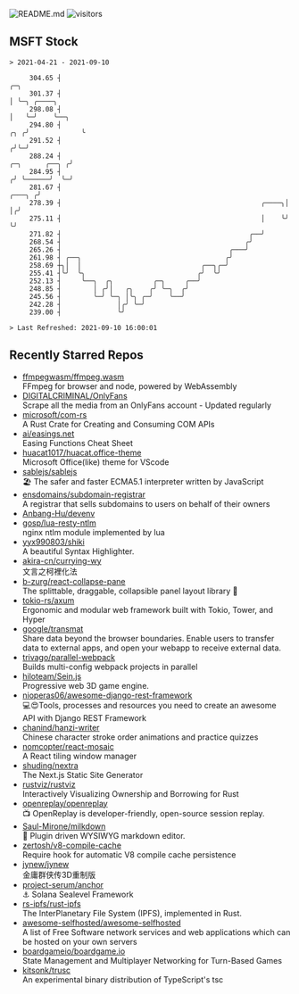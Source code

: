 ![README.md](https://github.com/Gerhut/Gerhut/workflows/README.md/badge.svg)
![visitors](https://visitors.vercel.app/Gerhut/Gerhut?token=8cf69d1f6813d272ef062726b6070c9be4ff72038cfe5a7ded7384a8da65d866)

## MSFT Stock

```
> 2021-04-21 - 2021-09-10

     304.65 ┤                                                                                    ╭─╮             
     301.37 ┤                                                                                    │ ╰─╮ ╭────╮    
     298.08 ┤                                                                                    │   ╰─╯    ╰──╮ 
     294.80 ┤                                                                                ╭╮ ╭╯             ╰ 
     291.52 ┤                                                                               ╭╯╰─╯                
     288.24 ┤                                                                ╭─╮      ╭──╮ ╭╯                    
     284.95 ┤                                                               ╭╯ ╰──────╯  ╰─╯                     
     281.67 ┤                                                        ╭───╮ ╭╯                                    
     278.39 ┤                                                  ╭────╮│   │╭╯                                     
     275.11 ┤                                                  │    ╰╯   ╰╯                                      
     271.82 ┤                                               ╭──╯                                                 
     268.54 ┤                                              ╭╯                                                    
     265.26 ┤                                          ╭───╯                                                     
     261.98 ┤ ╭──╮                                    ╭╯                                                         
     258.69 ┼╮│  │                              ╭──╮╭─╯                                                          
     255.41 ┤╰╯  ╰╮                            ╭╯  ╰╯                                                            
     252.13 ┤     ╰──╮  ╭╮          ╭─╮     ╭──╯                                                                 
     248.85 ┤        │ ╭╯│   ╭╮    ╭╯ ╰─╮  ╭╯                                                                    
     245.56 ┤        ╰─╯ ╰─╮ │╰╮ ╭─╯    ╰──╯                                                                     
     242.28 ┤              │╭╯ ╰─╯                                                                               
     239.00 ┤              ╰╯                                                                                    

> Last Refreshed: 2021-09-10 16:00:01
```

## Recently Starred Repos

- [ffmpegwasm/ffmpeg.wasm](https://github.com/ffmpegwasm/ffmpeg.wasm)  
  FFmpeg for browser and node, powered by WebAssembly
- [DIGITALCRIMINAL/OnlyFans](https://github.com/DIGITALCRIMINAL/OnlyFans)  
  Scrape all the media from an OnlyFans account - Updated regularly
- [microsoft/com-rs](https://github.com/microsoft/com-rs)  
  A Rust Crate for Creating and Consuming COM APIs
- [ai/easings.net](https://github.com/ai/easings.net)  
  Easing Functions Cheat Sheet
- [huacat1017/huacat.office-theme](https://github.com/huacat1017/huacat.office-theme)  
  Microsoft Office(like) theme for VScode
- [sablejs/sablejs](https://github.com/sablejs/sablejs)  
  🏖️ The safer and faster ECMA5.1 interpreter written by JavaScript
- [ensdomains/subdomain-registrar](https://github.com/ensdomains/subdomain-registrar)  
  A registrar that sells subdomains to users on behalf of their owners
- [Anbang-Hu/devenv](https://github.com/Anbang-Hu/devenv)  
- [gosp/lua-resty-ntlm](https://github.com/gosp/lua-resty-ntlm)  
  nginx ntlm module implemented by lua
- [yyx990803/shiki](https://github.com/yyx990803/shiki)  
  A beautiful Syntax Highlighter.
- [akira-cn/currying-wy](https://github.com/akira-cn/currying-wy)  
  文言之柯裡化法
- [b-zurg/react-collapse-pane](https://github.com/b-zurg/react-collapse-pane)  
  The splittable, draggable, collapsible panel layout library 🎉
- [tokio-rs/axum](https://github.com/tokio-rs/axum)  
  Ergonomic and modular web framework built with Tokio, Tower, and Hyper
- [google/transmat](https://github.com/google/transmat)  
  Share data beyond the browser boundaries. Enable users to transfer data to external apps, and open your webapp to receive external data.
- [trivago/parallel-webpack](https://github.com/trivago/parallel-webpack)  
  Builds multi-config webpack projects in parallel
- [hiloteam/Sein.js](https://github.com/hiloteam/Sein.js)  
  Progressive web 3D game engine.
- [nioperas06/awesome-django-rest-framework](https://github.com/nioperas06/awesome-django-rest-framework)  
   💻😍Tools, processes and resources you need to create an awesome API with Django REST Framework
- [chanind/hanzi-writer](https://github.com/chanind/hanzi-writer)  
  Chinese character stroke order animations and practice quizzes
- [nomcopter/react-mosaic](https://github.com/nomcopter/react-mosaic)  
  A React tiling window manager
- [shuding/nextra](https://github.com/shuding/nextra)  
  The Next.js Static Site Generator
- [rustviz/rustviz](https://github.com/rustviz/rustviz)  
  Interactively Visualizing Ownership and Borrowing for Rust
- [openreplay/openreplay](https://github.com/openreplay/openreplay)  
  :tv: OpenReplay is developer-friendly, open-source session replay.
- [Saul-Mirone/milkdown](https://github.com/Saul-Mirone/milkdown)  
  🍼 Plugin driven WYSIWYG  markdown editor.
- [zertosh/v8-compile-cache](https://github.com/zertosh/v8-compile-cache)  
  Require hook for automatic V8 compile cache persistence
- [jynew/jynew](https://github.com/jynew/jynew)  
  金庸群侠传3D重制版
- [project-serum/anchor](https://github.com/project-serum/anchor)  
  ⚓ Solana Sealevel Framework
- [rs-ipfs/rust-ipfs](https://github.com/rs-ipfs/rust-ipfs)  
  The InterPlanetary File System (IPFS), implemented in Rust.
- [awesome-selfhosted/awesome-selfhosted](https://github.com/awesome-selfhosted/awesome-selfhosted)  
  A list of Free Software network services and web applications which can be hosted on your own servers
- [boardgameio/boardgame.io](https://github.com/boardgameio/boardgame.io)  
  State Management and Multiplayer Networking for Turn-Based Games
- [kitsonk/trusc](https://github.com/kitsonk/trusc)  
  An experimental binary distribution of TypeScript's tsc
